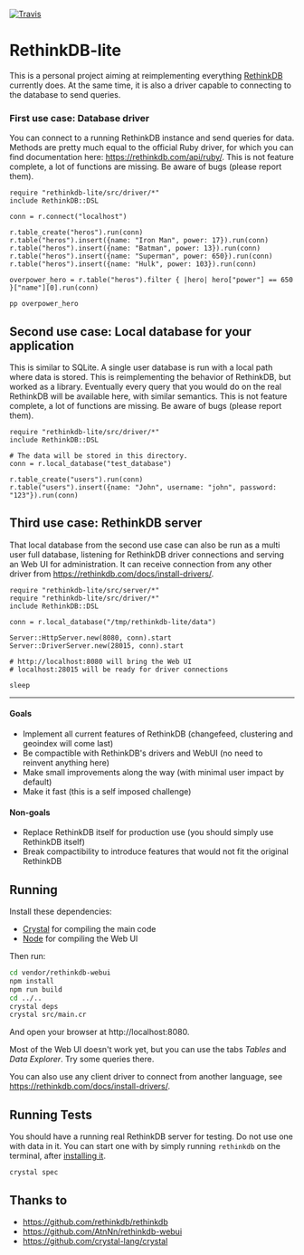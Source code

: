[![Travis](https://travis-ci.org/lbguilherme/rethinkdb-lite.svg?branch=master)](https://travis-ci.org/lbguilherme/rethinkdb-lite)

# RethinkDB-lite

This is a personal project aiming at reimplementing everything [RethinkDB](https://rethinkdb.com) currently does. At the same time, it is also a driver capable to connecting to the database to send queries.

### First use case: Database driver

You can connect to a running RethinkDB instance and send queries for data. Methods are pretty much equal to the official Ruby driver, for which you can find documentation here: https://rethinkdb.com/api/ruby/. This is not feature complete, a lot of functions are missing. Be aware of bugs (please report them).

```cr
require "rethinkdb-lite/src/driver/*"
include RethinkDB::DSL

conn = r.connect("localhost")

r.table_create("heros").run(conn)
r.table("heros").insert({name: "Iron Man", power: 17}).run(conn)
r.table("heros").insert({name: "Batman", power: 13}).run(conn)
r.table("heros").insert({name: "Superman", power: 650}).run(conn)
r.table("heros").insert({name: "Hulk", power: 103}).run(conn)

overpower_hero = r.table("heros").filter { |hero| hero["power"] == 650 }["name"][0].run(conn)

pp overpower_hero

```

## Second use case: Local database for your application

This is similar to SQLite. A single user database is run with a local path where data is stored. This is reimplementing the behavior of RethinkDB, but worked as a library. Eventually every query that you would do on the real RethinkDB will be available here, with similar semantics. This is not feature complete, a lot of functions are missing. Be aware of bugs (please report them).

```cr
require "rethinkdb-lite/src/driver/*"
include RethinkDB::DSL

# The data will be stored in this directory.
conn = r.local_database("test_database")

r.table_create("users").run(conn)
r.table("users").insert({name: "John", username: "john", password: "123"}).run(conn)

```

## Third use case: RethinkDB server

That local database from the second use case can also be run as a multi user full database, listening for RethinkDB driver connections and serving an Web UI for administration. It can receive connection from any other driver from https://rethinkdb.com/docs/install-drivers/.

```cr
require "rethinkdb-lite/src/server/*"
require "rethinkdb-lite/src/driver/*"
include RethinkDB::DSL

conn = r.local_database("/tmp/rethinkdb-lite/data")

Server::HttpServer.new(8080, conn).start
Server::DriverServer.new(28015, conn).start

# http://localhost:8080 will bring the Web UI
# localhost:28015 will be ready for driver connections

sleep
```

---

#### Goals

- Implement all current features of RethinkDB (changefeed, clustering and geoindex will come last)
- Be compactible with RethinkDB's drivers and WebUI (no need to reinvent anything here)
- Make small improvements along the way (with minimal user impact by default)
- Make it fast (this is a self imposed challenge)

#### Non-goals

- Replace RethinkDB itself for production use (you should simply use RethinkDB itself)
- Break compactibility to introduce features that would not fit the original RethinkDB

## Running

Install these dependencies:

- [Crystal](https://crystal-lang.org/) for compiling the main code
- [Node](https://nodejs.org/) for compiling the Web UI

Then run:

```sh
cd vendor/rethinkdb-webui
npm install
npm run build
cd ../..
crystal deps
crystal src/main.cr
```

And open your browser at http://localhost:8080.

Most of the Web UI doesn't work yet, but you can use the tabs _Tables_ and _Data Explorer_. Try some queries there.

You can also use any client driver to connect from another language, see https://rethinkdb.com/docs/install-drivers/.

## Running Tests

You should have a running real RethinkDB server for testing. Do not use one with data in it. You can start one with by simply running `rethinkdb` on the terminal, after [installing it](https://rethinkdb.com/).

```
crystal spec
```

## Thanks to

- https://github.com/rethinkdb/rethinkdb
- https://github.com/AtnNn/rethinkdb-webui
- https://github.com/crystal-lang/crystal
